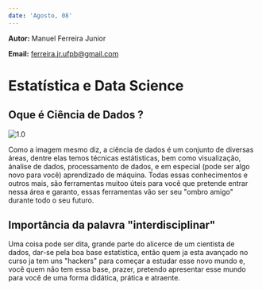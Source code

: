 ```yaml
---
date: 'Agosto, 08'
---
```


**Autor:** Manuel Ferreira Junior

**Email:** ferreira.jr.ufpb@gmail.com 

# Estatística e Data Science

## Oque é Ciência de Dados ?

![1.0](/home/manuel/Documents/StatisticAndDS/images/ds.png)

Como a imagem mesmo diz, a ciência de dados é um conjunto de diversas áreas, dentre elas temos técnicas estátisticas, bem como visualização, ánalise de dados, processamento de dados, e em especial (pode ser algo novo para você) aprendizado de máquina. Todas essas conhecimentos e outros mais, são ferramentas muitoo úteis para você que pretende entrar nessa área e garanto, essas ferramentas vão ser seu "ombro amigo" durante todo o seu futuro.

## Importância da palavra "interdisciplinar"

Uma coisa pode ser dita, grande parte do alicerce de um cientista de dados, dar-se pela boa base estatística, então quem ja esta avançado no curso ja tem uns "hackers" para começar a estudar esse novo mundo e, você quem não tem essa base, prazer, pretendo apresentar esse mundo para você de uma forma didática, prática e atraente.
